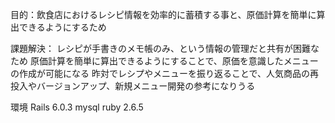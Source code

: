 目的：飲食店におけるレシピ情報を効率的に蓄積する事と、原価計算を簡単に算出できるようにするため

課題解決：
  レシピが手書きのメモ帳のみ、という情報の管理だと共有が困難なため
  原価計算を簡単に算出できるようにすることで、原価を意識したメニューの作成が可能になる
  昨対でレシプやメニューを振り返ることで、人気商品の再投入やバージョンアップ、新規メニュー開発の参考になりうる

環境
  Rails 6.0.3
  mysql
  ruby 2.6.5
